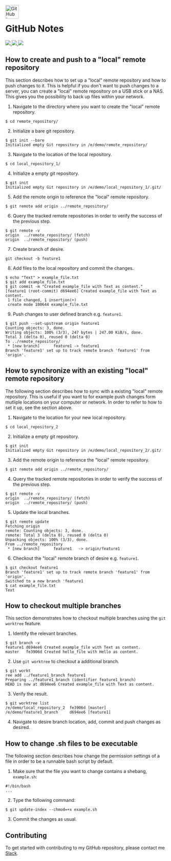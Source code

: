 <img src="https://proxy.duckduckgo.com/iu/?u=https%3A%2F%2Ftse3.mm.bing.net%2Fth%3Fid%3DOIP.ezVfzOR8He-NjWrfEdl3QQHaHa%26pid%3D15.1&f=1" alt="GitHub logo" height="42px" width="42px" align="left"><br>

# GitHub Notes
<div>
    <a href="https://github.com/NaPiZip/Tipps-and-tricks">
        <img src="https://img.shields.io/badge/Document%20Version-0.0.1-green.svg"/>
    </a>
    <a href="https://www.microsoft.com">
        <img src="https://img.shields.io/badge/Windows%2010%20x64-10.0.17134%20Build%2017134-blue.svg"/>
    </a>
    <a href="https://github.com/">
        <img src="https://img.shields.io/badge/Git%20Version-2.17.1-blue.svg"/>
    </a>
</div>

## How to create and push to a "local" remote repository
This section describes how to set up a "local" remote repository and how to push changes to it. This is helpful if you don't want to push changes to a server, you can create a "local" remote repository on a USB stick or a NAS. This gives you the possibility to back up files within your network.

1. Navigate to the directory where you want to create the "local" remote repository.
```
$ cd remote_repository/
```
2. Initialize a bare git repository.
```
$ git init --bare
Initialized empty Git repository in /e/demo/remote_repository/
```
3. Navigate to the location of the local repository.
```
$ cd local_repository_1/
```
4. Initialize a empty git repository.
```
$ git init
Initialized empty Git repository in /e/demo/local_repository_1/.git/
```
5. Add the remote origin to reference the "local" remote repository.
```
$ git remote add origin ../remote_repository/
```
6. Query the tracked remote repositories in order to verify the success of the previous step.
```
$ git remote -v
origin  ../remote_repository/ (fetch)
origin  ../remote_repository/ (push)
```
7. Create branch of desire.
```
git checkout -b feature1
```
8. Add files to the local repository and commit the changes.
```
$ echo "Text" > example_file.txt
$ git add example_file.txt
$ git commit -m "Created example_file with Text as content."
[feature1 (root-commit) d694ee6] Created example_file with Text as content.
 1 file changed, 1 insertion(+)
 create mode 100644 example_file.txt
```
9. Push changes to user defined branch e.g. `feature1`.
```
$ git push --set-upstream origin feature1
Counting objects: 3, done.
Writing objects: 100% (3/3), 247 bytes | 247.00 KiB/s, done.
Total 3 (delta 0), reused 0 (delta 0)
To ../remote_repository/
 * [new branch]      feature1 -> feature1
Branch 'feature1' set up to track remote branch 'feature1' from 'origin'.
```

## How to synchronize with an existing "local" remote repository
The following section describes how to sync with a existing "local" remote repository. This is useful if you want to for example push changes form mutliple locations on your computer or network. In order to refer to how to set it up, see the section above.

1. Navigate to the location for your new local repository.
```
$ cd local_repository_2
```
2. Initialize a empty git repository.
```
$ git init
Initialized empty Git repository in /e/demo/local_repository_2/.git/
```
3. Add the remote origin to reference the "local" remote repository.
```
$ git remote add origin ../remote_repository/
```
4. Query the tracked remote repositories in order to verify the success of the previous step.
```
$ git remote -v
origin  ../remote_repository/ (fetch)
origin  ../remote_repository/ (push)
```
5. Update the local branches.
```
$ git remote update
Fetching origin
remote: Counting objects: 3, done.
remote: Total 3 (delta 0), reused 0 (delta 0)
Unpacking objects: 100% (3/3), done.
From ../remote_repository
 * [new branch]      feature1   -> origin/feature1
```
6. Checkout the "local" remote branch of desire e.g. `feature1`.
```
$ git checkout feature1
Branch 'feature1' set up to track remote branch 'feature1' from 'origin'.
Switched to a new branch 'feature1
$ cat example_file.txt
Text
```

## How to checkout multiple branches
This section demonstrates how to checkout multiple branches using the `git worktree` feature.

1. Identify the relevant branches.
```
$ git branch -v
feature1 d694ee6 Created example_file with Text as content.
master   fe3906d Created hello_file with Hello as content.
```
2. Use `git worktree` to checkout a additional branch.
```
$ git workt
ree add ../feature1_branch feature1
Preparing ../feature1_branch (identifier feature1_branch)
HEAD is now at d694ee6 Created example_file with Text as content.
```
3. Verify the result.
```
$ git worktree list
/e/demo/local_repository_2  fe3906d [master]
/e/demo/feature1_branch     d694ee6 [feature1]
```
4. Navigate to desire branch location, add, commit and push changes as desired.

## How to change .sh files to be executable
The following section describes how change the permission settings of a file in order to be a runnable bash script by default.

1. Make sure that the file you want to change contains a shebang, `example.sh`:
```
#!/bin/bash
...
```
2. Type the following command:
```
$ git update-index --chmod=+x example.sh
```
3. Commit the changes as usual.


## Contributing
To get started with contributing to my GitHub repository, please contact me [Slack](https://join.slack.com/t/napi-friends/shared_invite/enQtNDg3OTg5NDc1NzUxLWU1MWNhNmY3ZTVmY2FkMDM1ODg1MWNlMDIyYTk1OTg4OThhYzgyNDc3ZmE5NzM1ZTM2ZDQwZGI0ZjU2M2JlNDU).
